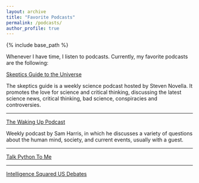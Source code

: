 ```yaml
---
layout: archive
title: "Favorite Podcasts"
permalink: /podcasts/
author_profile: true
---
```


{% include base_path %}

Whenever I have time, I listen to podcasts. Currently, my favorite podcasts are the following:

[Skeptics Guide to the Universe](https://www.theskepticsguide.org/)

The skeptics guide is a weekly science podcast hosted by Steven Novella. It promotes the love for science and critical thinking, discussing the latest science news, critical thinking, bad science, conspiracies and controversies.

---

[The Waking Up Podcast](https://samharris.org/podcast/)

Weekly podcast by Sam Harris, in which he discusses a variety of questions about the human mind, society, and current events, usually with a guest.

---
   
[Talk Python To Me](https://talkpython.fm/)


---
   
[Intelligence Squared US Debates](https://www.intelligencesquaredus.org/)
